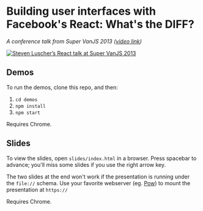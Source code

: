 # Building user interfaces with Facebook's React: What's the DIFF?
_A conference talk from Super VanJS 2013 ([video link](http://www.youtube.com/watch?v=1OeXsL5mr4g&list=SPuE9Gq9Mxr5kCvVa7tcwW1S2-FEym5fbt&index=1))_

[![Steven Luscher’s React talk at Super VanJS 2013](http://img.youtube.com/vi/1OeXsL5mr4g/0.jpg)](http://www.youtube.com/watch?v=1OeXsL5mr4g&list=SPuE9Gq9Mxr5kCvVa7tcwW1S2-FEym5fbt&index=1)

## Demos

To run the demos, clone this repo, and then:

1. `cd demos`
2. `npm install`
3. `npm start`

Requires Chrome.

## Slides

To view the slides, open `slides/index.html` in a browser. Press spacebar to advance; you'll miss some slides if you use the right arrow key.

The two slides at the end won't work if the presentation is running under the `file://` schema. Use your favorite webserver (eg. [Pow](http://pow.cx)) to mount the presentation at `https://`

Requires Chrome.

